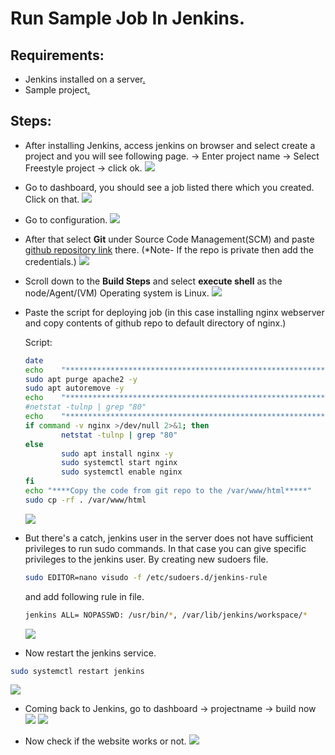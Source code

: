 # Run Sample Job In Jenkins.

## Requirements:

- Jenkins installed on a server[.](1.11.1-Jenkins-Installation-On-Server.md)
- Sample project[.](https://github.com/cloudacademy/static-website-example.git)

## Steps:

- After installing Jenkins, access jenkins on browser and select create a project and you will see following page. -> Enter project name -> Select Freestyle project -> click ok.
  ![](Assets/Screenshot%20from%202023-01-25%2012-17-21.png)

- Go to dashboard, you should see a job listed there which you created. Click on that.
  ![](Assets/Screenshot%20from%202023-01-25%2012-19-43.png)

- Go to configuration.
  ![](Assets/Screenshot%20from%202023-01-25%2012-19-46.png)

- After that select **Git** under Source Code Management(SCM) and paste [github repository link](https://github.com/cloudacademy/static-website-example) there. (\*Note- If the repo is private then add the credentials.)
  ![](Assets/Screenshot%20from%202023-01-25%2012-20-27.png)

- Scroll down to the **Build Steps** and select **execute shell** as the node/Agent/(VM) Operating system is Linux.
  ![](Assets/Screenshot%20from%202023-01-25%2012-20-44.png)

- Paste the script for deploying job (in this case installing nginx webserver and copy contents of github repo to default directory of nginx.)

  Script:

  ```bash
  date
  echo    "***************************************************************************************************"
  sudo apt purge apache2 -y
  sudo apt autoremove -y
  echo    "***************************************************************************************************"
  #netstat -tulnp | grep "80"
  echo    "***************************************************************************************************"
  if command -v nginx >/dev/null 2>&1; then
          netstat -tulnp | grep "80"
  else
          sudo apt install nginx -y
          sudo systemctl start nginx
          sudo systemctl enable nginx
  fi
  echo "****Copy the code from git repo to the /var/www/html*****"
  sudo cp -rf . /var/www/html

  ```

  ![](Assets/Screenshot%20from%202023-01-25%2012-30-39.png)

- But there's a catch, jenkins user in the server does not have sufficient privileges to run sudo commands. In that case you can give specific privileges to the jenkins user. By creating new sudoers file.
  ```bash
  sudo EDITOR=nano visudo -f /etc/sudoers.d/jenkins-rule
  ```
  and add following rule in file.
  ```bash
  jenkins ALL= NOPASSWD: /usr/bin/*, /var/lib/jenkins/workspace/*
  ```
  ![](Assets/Screenshot%20from%202023-01-25%2012-50-49.png)

- Now restart the jenkins service.
 ```bash
 sudo systemctl restart jenkins
```
 ![](Assets/Screenshot%20from%202023-01-25%2012-51-56.png)

- Coming back to Jenkins, go to dashboard -> projectname -> build now
 ![](Screenshot%20from%202023-01-25%2013-04-36.png)
 ![](Assets/Screenshot%20from%202023-01-25%2013-04-38.png)

- Now check if the website works or not.
 ![](Assets/Screenshot%20from%202023-01-25%2013-04-47.png)